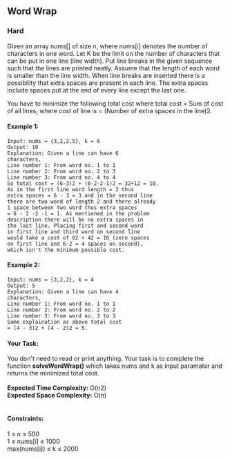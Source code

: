 ## Word Wrap

### Hard<br>
Given an array nums[] of size n, where nums[i] denotes the number of characters in one word. Let K be the limit on the number of characters that can be put in one line (line width). Put line breaks in the given sequence such that the lines are printed neatly.
Assume that the length of each word is smaller than the line width. When line breaks are inserted there is a possibility that extra spaces are present in each line. The extra spaces include spaces put at the end of every line except the last one. 

You have to minimize the following total cost where total cost = Sum of cost of all lines, where cost of line is = (Number of extra spaces in the line)2.

#### Example 1:
```
Input: nums = {3,2,2,5}, k = 6
Output: 10
Explanation: Given a line can have 6
characters,
Line number 1: From word no. 1 to 1
Line number 2: From word no. 2 to 3
Line number 3: From word no. 4 to 4
So total cost = (6-3)2 + (6-2-2-1)2 = 32+12 = 10.
As in the first line word length = 3 thus
extra spaces = 6 - 3 = 3 and in the second line
there are two word of length 2 and there already
1 space between two word thus extra spaces
= 6 - 2 -2 -1 = 1. As mentioned in the problem
description there will be no extra spaces in
the last line. Placing first and second word
in first line and third word on second line
would take a cost of 02 + 42 = 16 (zero spaces
on first line and 6-2 = 4 spaces on second),
which isn't the minimum possible cost.
```

#### Example 2:
```
Input: nums = {3,2,2}, k = 4
Output: 5
Explanation: Given a line can have 4 
characters,
Line number 1: From word no. 1 to 1
Line number 2: From word no. 2 to 2
Line number 3: From word no. 3 to 3
Same explaination as above total cost
= (4 - 3)2 + (4 - 2)2 = 5.
```

#### Your Task:
You don't need to read or print anything. Your task is to complete the function **solveWordWrap()** which takes nums and k as input paramater and returns the minimized total cost.
<br><br>
**Expected Time Complexity:** O(n2) <br>
**Expected Space Complexity:** O(n)
 <br><br>

#### Constraints:<br>
1 ≤ n ≤ 500 <br>
1 ≤ nums[i] ≤ 1000 <br>
max(nums[i]) ≤ k ≤ 2000 <br>
